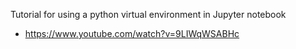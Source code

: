 Tutorial for using a python virtual environment in Jupyter notebook

- https://www.youtube.com/watch?v=9LIWqWSABHc

